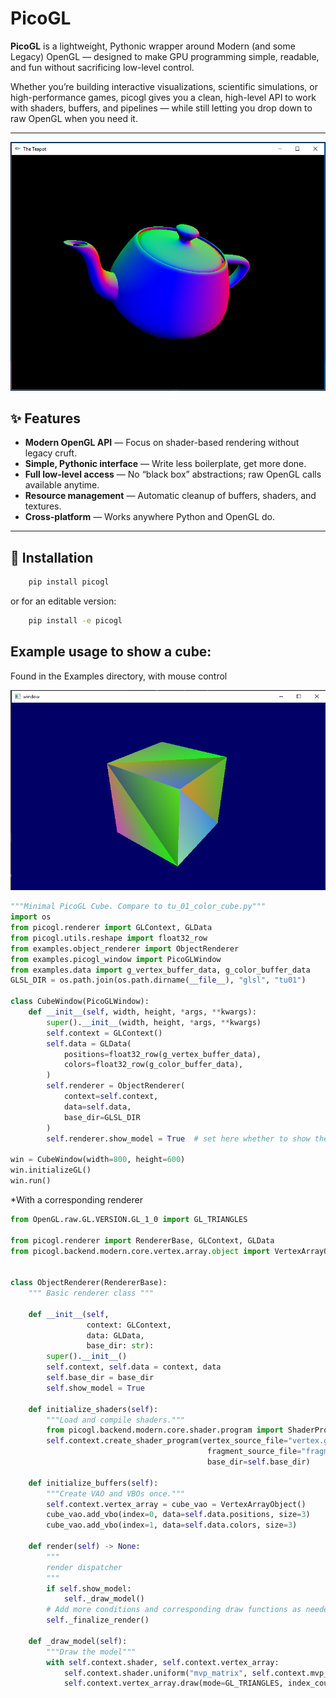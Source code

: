 # PicoGL

**PicoGL** is a lightweight, Pythonic wrapper around Modern (and some Legacy) OpenGL — designed to make GPU programming simple, readable, and fun without sacrificing low-level control.

Whether you’re building interactive visualizations, scientific simulations, or high-performance games, picogl gives you a clean, high-level API to work with shaders, buffers, and pipelines — while still letting you drop down to raw OpenGL when you need it.

---
![teapot](teapot_normal.png)


## ✨ Features

- **Modern OpenGL API** — Focus on shader-based rendering without legacy cruft.
- **Simple, Pythonic interface** — Write less boilerplate, get more done.
- **Full low-level access** — No “black box” abstractions; raw OpenGL calls available anytime.
- **Resource management** — Automatic cleanup of buffers, shaders, and textures.
- **Cross-platform** — Works anywhere Python and OpenGL do.

---

## 🚀 Installation

```bash
    pip install picogl
```
or for an editable version:

```bash
    pip install -e picogl
```

##  Example usage to show a cube:
Found in the Examples directory, with mouse control

![cube](cube.png)


```python
"""Minimal PicoGL Cube. Compare to tu_01_color_cube.py"""
import os
from picogl.renderer import GLContext, GLData
from picogl.utils.reshape import float32_row
from examples.object_renderer import ObjectRenderer
from examples.picogl_window import PicoGLWindow
from examples.data import g_vertex_buffer_data, g_color_buffer_data
GLSL_DIR = os.path.join(os.path.dirname(__file__), "glsl", "tu01")

class CubeWindow(PicoGLWindow):
    def __init__(self, width, height, *args, **kwargs):
        super().__init__(width, height, *args, **kwargs)
        self.context = GLContext()
        self.data = GLData(
            positions=float32_row(g_vertex_buffer_data),
            colors=float32_row(g_color_buffer_data),
        )
        self.renderer = ObjectRenderer(
            context=self.context,
            data=self.data,
            base_dir=GLSL_DIR
        )
        self.renderer.show_model = True  # set here whether to show the cube

win = CubeWindow(width=800, height=600)
win.initializeGL()
win.run()
```
*With a corresponding renderer

```python
from OpenGL.raw.GL.VERSION.GL_1_0 import GL_TRIANGLES

from picogl.renderer import RendererBase, GLContext, GLData
from picogl.backend.modern.core.vertex.array.object import VertexArrayObject


class ObjectRenderer(RendererBase):
    """ Basic renderer class """

    def __init__(self,
                 context: GLContext,
                 data: GLData,
                 base_dir: str):
        super().__init__()
        self.context, self.data = context, data
        self.base_dir = base_dir
        self.show_model = True

    def initialize_shaders(self):
        """Load and compile shaders."""
        from picogl.backend.modern.core.shader.program import ShaderProgram
        self.context.create_shader_program(vertex_source_file="vertex.glsl",
                                            fragment_source_file="fragment.glsl",
                                            base_dir=self.base_dir)

    def initialize_buffers(self):
        """Create VAO and VBOs once."""
        self.context.vertex_array = cube_vao = VertexArrayObject()
        cube_vao.add_vbo(index=0, data=self.data.positions, size=3)
        cube_vao.add_vbo(index=1, data=self.data.colors, size=3)

    def render(self) -> None:
        """
        render dispatcher
        """
        if self.show_model:
            self._draw_model()
        # Add more conditions and corresponding draw functions as needed
        self._finalize_render()

    def _draw_model(self):
        """Draw the model"""
        with self.context.shader, self.context.vertex_array:
            self.context.shader.uniform("mvp_matrix", self.context.mvp_matrix)
            self.context.vertex_array.draw(mode=GL_TRIANGLES, index_count=self.data.vertex_count)

```
